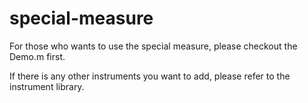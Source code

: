 # special-measure
For those who wants to use the special measure, please checkout the Demo.m first.

If there is any other instruments you want to add, please refer to the instrument library.
